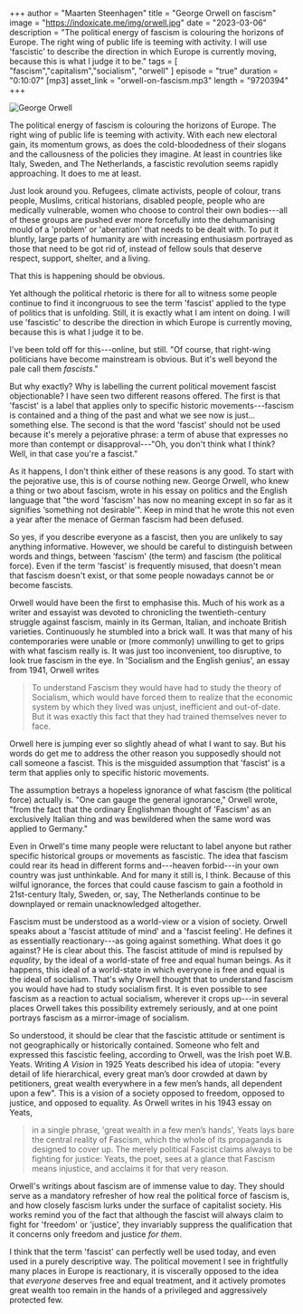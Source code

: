 +++
author = "Maarten Steenhagen"
title = "George Orwell on fascism"
image = "https://indoxicate.me/img/orwell.jpg"
date = "2023-03-06"
description = "The political energy of fascism is colouring the horizons of Europe. The right wing of public life is teeming with activity. I will use 'fascistic' to describe the direction in which Europe is currently moving, because this is what I judge it to be."
tags = [
    "fascism","capitalism","socialism", "orwell"
]
episode = "true"
duration = "0:10:07"
[mp3]
    asset_link = "orwell-on-fascism.mp3"
    length = "9720394"
+++

![George Orwell](../img/orwell.jpg)

The political energy of fascism is colouring the horizons of Europe. The right wing of public life is teeming with activity. With each new electoral gain, its momentum grows, as does the cold-bloodedness of their slogans and the callousness of the policies they imagine. At least in countries like Italy, Sweden, and The Netherlands, a fascistic revolution seems rapidly approaching. It does to me at least. 

Just look around you. Refugees, climate activists, people of colour, trans people, Muslims, critical historians, disabled people, people who are medically vulnerable, women who choose to control their own bodies---all of these groups are pushed ever more forcefully into the dehumanising mould of a 'problem' or 'aberration' that needs to be dealt with. To put it bluntly, large parts of humanity are with increasing enthusiasm portrayed as those that need to be got rid of, instead of fellow souls that deserve respect, support, shelter, and a living.

That this is happening should be obvious. 

Yet although the political rhetoric is there for all to witness some people continue to find it incongruous to see the term 'fascist' applied to the type of politics that is unfolding. Still, it is exactly what I am intent on doing. I will use 'fascistic' to describe the direction in which Europe is currently moving, because this is what I judge it to be.

I've been told off for this---online, but still. "Of course, that right-wing politicians have become mainstream is obvious. But it's well beyond the pale call them _fascists_." 

But why exactly? Why is labelling the current political movement fascist objectionable? I have seen two different reasons offered. The first is that 'fascist' is a label that applies only to specific historic movements---fascism is contained and a thing of the past and what we see now is just... something else. The second is that the word 'fascist' should not be used because it's merely a pejorative phrase: a term of abuse that expresses no more than contempt or disapproval---"Oh, you don't think what I think? Well, in that case you're a fascist." 

As it happens, I don't think either of these reasons is any good. To start with the pejorative use, this is of course nothing new. George Orwell, who knew a thing or two about fascism, wrote in his essay on politics and the English language that "the word 'fascism' has now no meaning except in so far as it signifies ‘something not desirable’". Keep in mind that he wrote this not even a year after the menace of German fascism had been defused.  

So yes, if you describe everyone as a fascist, then you are unlikely to say anything informative. However, we should be careful to distinguish between words and things, between 'fascism' (the term) and fascism (the political force). Even if the term 'fascist' is frequently misused, that doesn't mean that fascism doesn't exist, or that some people nowadays cannot be or become fascists.  

Orwell would have been the first to emphasise this. Much of his work as a writer and essayist was devoted to chronicling the twentieth-century struggle against fascism, mainly in its German, Italian, and inchoate British varieties. Continuously he stumbled into a brick wall. It was that many of his contemporaries were unable or (more commonly) unwilling to get to grips with what fascism really is. It was just too inconvenient, too disruptive, to look true fascism in the eye. In 'Socialism and the English genius', an essay from 1941, Orwell writes

> To understand Fascism they would have had to study the theory of Socialism, which would have forced them to realize that the economic system by which they lived was unjust, inefficient and out-of-date. But it was exactly this fact that they had trained themselves never to face. 

Orwell here is jumping ever so slightly ahead of what I want to say. But his words do get me to address the other reason you supposedly should not call someone a fascist. This is the misguided assumption that 'fascist' is a term that applies only to specific historic movements. 

The assumption betrays a hopeless ignorance of what fascism (the political force) actually is. "One can gauge the general ignorance," Orwell wrote, "from the fact that the ordinary Englishman thought of 'Fascism' as an exclusively Italian thing and was bewildered when the same word was applied to Germany." 

Even in Orwell's time many people were reluctant to label anyone but rather specific historical groups or movements as fascistic. The idea that fascism could rear its head in different forms and---heaven forbid---in your own country was just unthinkable. And for many it still is, I think. Because of this wilful ignorance, the forces that could cause fascism to gain a foothold in 21st-century Italy, Sweden, or, say, The Netherlands continue to be downplayed or remain unacknowledged altogether.

Fascism must be understood as a world-view or a vision of society. Orwell speaks about a 'fascist attitude of mind' and a 'fascist feeling'. He defines it as essentially reactionary---as going against something. What does it go against? He is clear about this. The fascist attitude of mind is repulsed by _equality_, by the ideal of a world-state of free and equal human beings. As it happens, this ideal of a world-state in which everyone is free and equal is the ideal of socialism. That's why Orwell thought that to understand fascism you would have had to study socialism first. It is even possible to see fascism as a reaction to actual socialism, wherever it crops up---in several places Orwell takes this possibility extremely seriously, and at one point portrays fascism as a mirror-image of socialism.

So understood, it should be clear that the fascistic attitude or sentiment is not geographically or historically contained. Someone who felt and expressed this fascistic feeling, according to Orwell, was the Irish poet W.B. Yeats. Writing _A Vision_ in 1925 Yeats described his idea of utopia: "every detail of life hierarchical, every great man’s door crowded at dawn by petitioners, great wealth everywhere in a few men’s hands, all dependent upon a few". This is a vision of a society opposed to freedom, opposed to justice, and opposed to equality. As Orwell writes in his 1943 essay on Yeats, 

> in a single phrase, 'great wealth in a few men’s hands', Yeats lays bare the central reality of Fascism, which the whole of its propaganda is designed to cover up. The merely political Fascist claims always to be fighting for justice: Yeats, the poet, sees at a glance that Fascism means injustice, and acclaims it for that very reason.

Orwell's writings about fascism are of immense value to day. They should serve as a mandatory refresher of how real the political force of fascism is, and how closely fascism lurks under the surface of capitalist society. His works remind you of the fact that although the fascist will always claim to fight for 'freedom' or 'justice', they invariably suppress the qualification that it concerns only freedom and justice _for them_.   

I think that the term 'fascist' can perfectly well be used today, and even used in a purely descriptive way. The political movement I see in frightfully many places in Europe  is reactionary, it is viscerally opposed to the idea that _everyone_ deserves free and equal treatment, and it actively promotes great wealth too remain in the hands of a privileged and aggressively protected few. 

